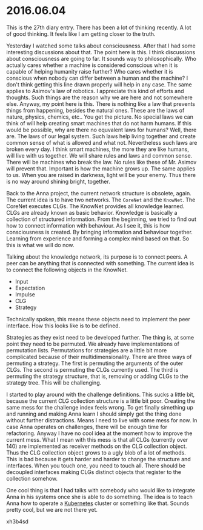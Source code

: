 # 2016.06.04
This is the 27th diary entry. There has been a lot of thinking recently. A lot
of good thinking. It feels like I am getting closer to the truth.

Yesterday I watched some talks about consciousness. After that I had some
interesting discussions about that. The point here is this. I think discussions
about consciousness are going to far. It sounds way to philosophically. Who
actually cares whether a machine is considered conscious when it is capable of
helping humanity raise further? Who cares whether it is conscious when nobody
can differ between a human and the machine? I don't think getting this line
drawn properly will help in any case. The same applies to Asimov's law of
robotics. I appreciate this kind of efforts and thoughts. Such things are the
reason why we are here and not somewhere else. Anyway, my point here is this.
There is nothing like a law that prevents things from happening, besides the
natural ones. These are the laws of nature, physics, chemics, etc.. You get the
picture. No special laws we can think of will help creating smart machines that
do not harm humans. If this would be possible, why are there no equvalent laws
for humans? Well, there are. The laws of our legal system. Such laws help
living together and create common sense of what is allowed and what not.
Nevertheless such laws are broken every day. I think smart machines, the more
they are like humans, will live with us together. We will share rules and laws
and common sense. There will be machines who break the law. No rules like these
of Mr. Asimov will prevent that. Important is how the machine grows up. The
same applies to us. When you are raised in darkness, light will be your enemy.
Thus there is no way around shining bright, together.

Back to the Anna project, the current network structure is obsolete, again. The
current idea is to have two networks. The `CoreNet` and the `KnowNet`. The
CoreNet executes CLGs. The KnowNet provides all knowledge learned. CLGs are
already known as basic behavior. Knowledge is basically a collection of
structured information. From the beginning, we tried to find out how to connect
information with behaviour. As I see it, this is how consciousness is created.
By bringing information and behaviour together. Learning from experience and
forming a complex mind based on that. So this is what we will do now.

Talking about the knowledge network, its purpose is to connect peers. A peer
can be anything that is connected with something. The current idea is to
connect the following objects in the KnowNet.

- Input
- Expectation
- Impulse
- CLG
- Strategy

Technically spoken, this means these objects need to implement the peer
interface. How this looks like is to be defined.

Strategies as they exist need to be developed further. The thing is, at some
point they need to be permuted. We already have implementations of permutation
lists. Permutations for strategies are a little bit more complicated because of
their multidimensionality. There are three ways of permuting a strategy. The
first is permuting the arguments of the outer CLGs. The second is permuting the
CLGs currently used. The third is permuting the strategy structure, that is,
removing or adding CLGs to the strategy tree. This will be challenging.

I started to play around with the challenge definitions. This sucks a little
bit, because the current CLG collection structure is a little bit poor.
Creating the same mess for the challenge index feels wrong. To get finally
simething up and running and making Anna learn I should simply get the thing
done without further distractions. Means I need to live with some mess for now.
In case Anna operates on challenges, there will be enough time for refactoring.
Anyway I have no cool idea at the moment how to improve the current mess. What
I mean with this mess is that all CLGs (currently over 140) are implemented as
receiver methods on the CLG collection object. Thus the CLG collection object
grows to a ugly blob of a lot of methods. This is bad because it gets harder
and harder to change the structure and interfaces. When you touch one, you need
to touch all. There should be decoupled interfaces making CLGs distinct objects
that register to the collection somehow.

One cool thing is that I had talks with somebody who would like to integrate
Anna in his systems once she is able to do something. The idea is to teach Anna
how to operate a [Kubernetes](https://github.com/kubernetes/kubernetes) cluster
or something like that. Sounds pretty cool, but we are not there yet.

xh3b4sd
